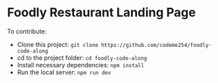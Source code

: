# Foodly Restaurant Landing Page

To contribute:
- Clone this project: ```git clone https://github.com/codeme254/foodly-code-along```
- cd to the project folder: ```cd foodly-code-along```
- Install necessary dependencies: ```npm install```
- Run the local server: ```npm run dev```